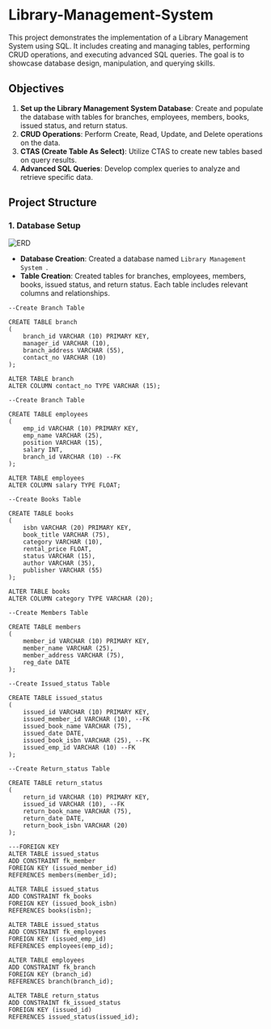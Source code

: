 # Library-Management-System

This project demonstrates the implementation of a Library Management System using SQL. It includes creating and managing tables, performing CRUD operations, and executing advanced SQL queries. The goal is to showcase database design, manipulation, and querying skills.

## Objectives

1. **Set up the Library Management System Database**: Create and populate the database with tables for branches, employees, members, books, issued status, and return status.
2. **CRUD Operations**: Perform Create, Read, Update, and Delete operations on the data.
3. **CTAS (Create Table As Select)**: Utilize CTAS to create new tables based on query results.
4. **Advanced SQL Queries**: Develop complex queries to analyze and retrieve specific data.

## Project Structure

### 1. Database Setup
![ERD](https://github.com/najirh/Library-System-Management---P2/blob/main/library_erd.png)

- **Database Creation**: Created a database named `Library Management System `.
- **Table Creation**: Created tables for branches, employees, members, books, issued status, and return status. Each table includes relevant columns and relationships.

```
--Create Branch Table

CREATE TABLE branch
(
	branch_id VARCHAR (10) PRIMARY KEY,
	manager_id VARCHAR (10),
	branch_address VARCHAR (55),
	contact_no VARCHAR (10)
);

ALTER TABLE branch
ALTER COLUMN contact_no TYPE VARCHAR (15);

--Create Branch Table

CREATE TABLE employees
(
	emp_id VARCHAR (10) PRIMARY KEY,
	emp_name VARCHAR (25),
	position VARCHAR (15),
	salary INT,
	branch_id VARCHAR (10) --FK
);

ALTER TABLE employees
ALTER COLUMN salary TYPE FLOAT;

--Create Books Table

CREATE TABLE books
(
	isbn VARCHAR (20) PRIMARY KEY,
	book_title VARCHAR (75),
	category VARCHAR (10),
	rental_price FLOAT,
	status VARCHAR (15),
	author VARCHAR (35),
	publisher VARCHAR (55)
);

ALTER TABLE books
ALTER COLUMN category TYPE VARCHAR (20);

--Create Members Table

CREATE TABLE members
(
	member_id VARCHAR (10) PRIMARY KEY,
	member_name VARCHAR (25),
	member_address VARCHAR (75),
	reg_date DATE
);

--Create Issued_status Table

CREATE TABLE issued_status
(
	issued_id VARCHAR (10) PRIMARY KEY,
	issued_member_id VARCHAR (10), --FK
	issued_book_name VARCHAR (75),
	issued_date DATE,
	issued_book_isbn VARCHAR (25), --FK
	issued_emp_id VARCHAR (10) --FK
);

--Create Return_status Table

CREATE TABLE return_status
(
	return_id VARCHAR (10) PRIMARY KEY,
	issued_id VARCHAR (10), --FK
	return_book_name VARCHAR (75),
	return_date DATE,
	return_book_isbn VARCHAR (20)
);

---FOREIGN KEY
ALTER TABLE issued_status
ADD CONSTRAINT fk_member
FOREIGN KEY (issued_member_id)
REFERENCES members(member_id);

ALTER TABLE issued_status
ADD CONSTRAINT fk_books
FOREIGN KEY (issued_book_isbn)
REFERENCES books(isbn);

ALTER TABLE issued_status
ADD CONSTRAINT fk_employees
FOREIGN KEY (issued_emp_id)
REFERENCES employees(emp_id);

ALTER TABLE employees
ADD CONSTRAINT fk_branch
FOREIGN KEY (branch_id)
REFERENCES branch(branch_id);

ALTER TABLE return_status
ADD CONSTRAINT fk_issued_status
FOREIGN KEY (issued_id)
REFERENCES issued_status(issued_id);
```
